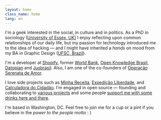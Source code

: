 ```yaml
---
layout: home
class_name: home
lang: en
---
```


I'm a geek interested in the social, in culture and in politics. As a PhD in sociology ([University of Essex, UK)](https://www.essex.ac.uk/) I enjoy reflecting upon common relationships of our daily life, but my passion for technology introduced me to the idea of hacking — and I might have inherited a _hands on_ mood from my BA in Graphic Design ([UFSC, Brazil](https://ufsc.br)).

I'm a developer at [Shopify](https://shopify.com), former [World Bank](https://www.worldbank.org), [Open Knowledge Brasil](https://ok.org.br), [Datopian](https://datopian.com) and [Jusbrasil](https://jusbrasil.com.br). Also, I am one of the co-founders of [Operação Serenata de Amor](https://serenata.ai).

I love side projects such as [Minha Receita](https://twitter.com/cuducos/status/1339980776985808901), [Expedição Liberdade](http://www.expedicaoliberdade.com.br), and [Calculadora do Cidadão](https://github.com/cuducos/calculadora-do-cidadao). I'm engaged in open source — founding and collaborating to [various projects](https://github.com/cuducos/) and some people [support me with some drinks here and there](https://github.com/sponsors/cuducos).

I'm based in <span itemprop="workLocation">Washington, DC</span>. Feel free to join me for a cup or a pint if you believe in the _power to the people_ motto : )
